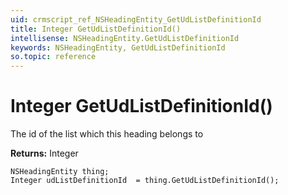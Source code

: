 ```yaml
---
uid: crmscript_ref_NSHeadingEntity_GetUdListDefinitionId
title: Integer GetUdListDefinitionId()
intellisense: NSHeadingEntity.GetUdListDefinitionId
keywords: NSHeadingEntity, GetUdListDefinitionId
so.topic: reference
---
```


# Integer GetUdListDefinitionId()

The id of the list which this heading belongs to

**Returns:** Integer

```crmscript
NSHeadingEntity thing;
Integer udListDefinitionId  = thing.GetUdListDefinitionId();
```

